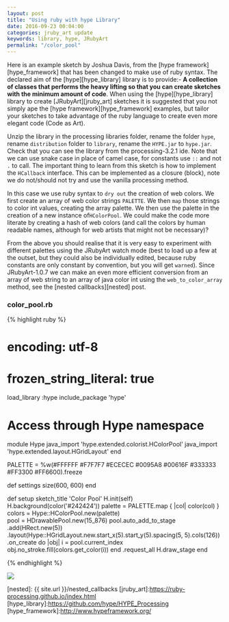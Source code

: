 ```yaml
---
layout: post
title: "Using ruby with hype Library"
date: 2016-09-23 00:04:00
categories: jruby_art update
keywords: library, hype, JRubyArt
permalink: "/color_pool"
---
```


Here is an example sketch by Joshua Davis, from the [hype framework][hype_framework] that has been changed to make use of ruby syntax.
The declared aim of the [hype][hype_library] library is to provide:-
__A collection of classes that performs the heavy lifting so that you can create sketches with the minimum amount of code__. When using the [hype][hype_library] library to create [JRubyArt][jruby_art] sketches it is suggested that you not simply ape the [hype framework][hype_framework] examples, but tailor your sketches to take advantage of the ruby language to create even more elegant code (Code as Art). 

Unzip the library in the processing libraries folder, rename the folder `hype`, rename `distribution` folder to `library`, rename the `HYPE.jar` to `hype.jar`. Check that you can see the library from the processing-3.2.1 ide. Note that we can use snake case in place of camel case, for constants use `::` and not `.` to call. The important thing to learn from this sketch is how to implement the `HCallback` interface. This can be implemented as a closure (block), note we do not/should not try and use the vanilla processing method. 

In this case we use ruby syntax to `dry out` the creation of web colors. We first create an array of web color strings `PALETTE`. We then `map` those strings to color int values, creating the array palette.  We then use the palette in the creation of a new instance of`HColorPool`. We could make the code more literate by creating a hash of web colors (and call the colors by human readable names, although for web artists that might not be necessary)? 

From the above you should realise that it is very easy to experiment with different palettes using the JRubyArt watch mode (best to load up a few at the outset, but they could also be individually edited, because ruby constants are only constant by convention, but you will get `warned`).  Since JRubyArt-1.0.7 we can make an even more efficient conversion from an array of web string to an array of java color int using the `web_to_color_array` method, see the [nested callbacks][nested] post.

### color_pool.rb ###

{% highlight ruby %}
# encoding: utf-8
# frozen_string_literal: true
load_library :hype
include_package 'hype'
# Access through Hype namespace
module Hype
  java_import 'hype.extended.colorist.HColorPool'
  java_import 'hype.extended.layout.HGridLayout'
end

PALETTE = %w(#FFFFFF #F7F7F7 #ECECEC #0095A8 #00616F #333333 #FF3300 #FF6600).freeze

def settings
  size(600, 600)
end

def setup
  sketch_title 'Color Pool'
  H.init(self)
  H.background(color('#242424'))
  palette = PALETTE.map { |col| color(col) }
  colors = Hype::HColorPool.new(palette)  
  pool = HDrawablePool.new(15_876)
  pool.auto_add_to_stage
      .add(HRect.new(5))
      .layout(Hype::HGridLayout.new.start_x(5).start_y(5).spacing(5, 5).cols(126))
      .on_create do |obj|
        i = pool.current_index
        obj.no_stroke.fill(colors.get_color(i))
      end
      .request_all
  H.draw_stage
end

{% endhighlight %}

<img src="/assets/color_pool.png" />

[nested]: {{ site.url }}/nested_callbacks
[jruby_art]:https://ruby-processing.github.io/index.html
[hype_library]:https://github.com/hype/HYPE_Processing
[hype_framework]:http://www.hypeframework.org/
